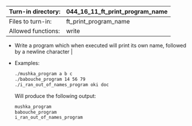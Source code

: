 Turn-in directory: | 044_16_11_ft_print_program_name
-------------|-------------|
Files to turn-in: | ft_print_program_name |
Allowed functions: | write

* Write a program which when executed will print its own name, followed by a newline character |

* Examples:
  ```Bash
  ./mushka_program a b c
  ./babouche_program 14 56 79
  ./i_ran_out_of_names_program oki doc
  ```
  Will produce the following output:
  ```Bash
  mushka_program
  babouche_program
  i_ran_out_of_names_program
  ```
